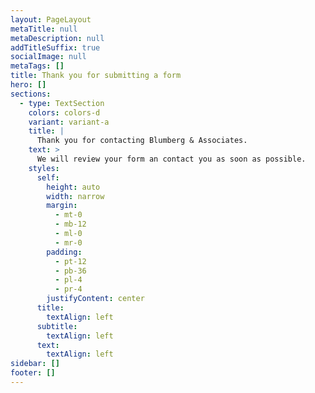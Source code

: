 ```yaml
---
layout: PageLayout
metaTitle: null
metaDescription: null
addTitleSuffix: true
socialImage: null
metaTags: []
title: Thank you for submitting a form
hero: []
sections:
  - type: TextSection
    colors: colors-d
    variant: variant-a
    title: |
      Thank you for contacting Blumberg & Associates.
    text: >
      We will review your form an contact you as soon as possible. 
    styles:
      self:
        height: auto
        width: narrow
        margin:
          - mt-0
          - mb-12
          - ml-0
          - mr-0
        padding:
          - pt-12
          - pb-36
          - pl-4
          - pr-4
        justifyContent: center
      title:
        textAlign: left
      subtitle:
        textAlign: left
      text:
        textAlign: left
sidebar: []
footer: []
---
```

